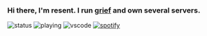 ### Hi there, I'm resent. I run [grief](https://grief.cloud) and own several servers.
![status](https://api.statusbadges.me/badge/status/385924029154066442?style=for-the-badge) ![playing](https://api.statusbadges.me/badge/playing/385924029154066442?style=for-the-badge) ![vscode](https://api.statusbadges.me/badge/vscode/385924029154066442?style=for-the-badge) [![spotify](https://api.statusbadges.me/badge/spotify/385924029154066442?style=for-the-badge)](https://api.statusbadges.me/openspotify/385924029154066442)
